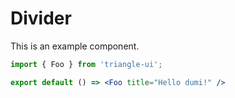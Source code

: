 # Divider

This is an example component.

```jsx
import { Foo } from 'triangle-ui';

export default () => <Foo title="Hello dumi!" />
```
